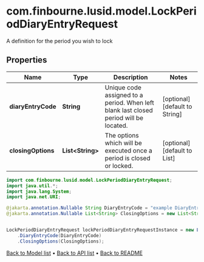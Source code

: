 # com.finbourne.lusid.model.LockPeriodDiaryEntryRequest
A definition for the period you wish to lock

## Properties

Name | Type | Description | Notes
------------ | ------------- | ------------- | -------------
**diaryEntryCode** | **String** | Unique code assigned to a period. When left blank last closed period will be located. | [optional] [default to String]
**closingOptions** | **List&lt;String&gt;** | The options which will be executed once a period is closed or locked. | [optional] [default to List<String>]

```java
import com.finbourne.lusid.model.LockPeriodDiaryEntryRequest;
import java.util.*;
import java.lang.System;
import java.net.URI;

@jakarta.annotation.Nullable String DiaryEntryCode = "example DiaryEntryCode";
@jakarta.annotation.Nullable List<String> ClosingOptions = new List<String>();


LockPeriodDiaryEntryRequest lockPeriodDiaryEntryRequestInstance = new LockPeriodDiaryEntryRequest()
    .DiaryEntryCode(DiaryEntryCode)
    .ClosingOptions(ClosingOptions);
```


[Back to Model list](../README.md#documentation-for-models) &#8226; [Back to API list](../README.md#documentation-for-api-endpoints) &#8226; [Back to README](../README.md)
